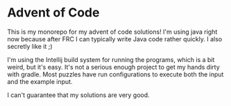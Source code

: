 # Advent of Code

This is my monorepo for my advent of code solutions!
I'm using java right now because after FRC I can typically write Java code rather quickly.
I also secretly like it ;)

I'm using the Intellij build system for running the programs, which is a
bit weird, but it's easy.  It's not a serious enough project to get my hands
dirty with gradle.  Most puzzles have run configurations to
execute both the input and the example input.

I can't guarantee that my solutions are very good.